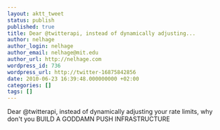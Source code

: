```yaml
---
layout: aktt_tweet
status: publish
published: true
title: Dear @twitterapi, instead of dynamically adjusting...
author: nelhage
author_login: nelhage
author_email: nelhage@mit.edu
author_url: http://nelhage.com
wordpress_id: 736
wordpress_url: http://twitter-16875842856
date: 2010-06-23 16:39:48.000000000 +02:00
categories: []
tags: []
---
```

Dear @twitterapi, instead of dynamically adjusting your rate limits, why don't you BUILD A GODDAMN PUSH INFRASTRUCTURE
